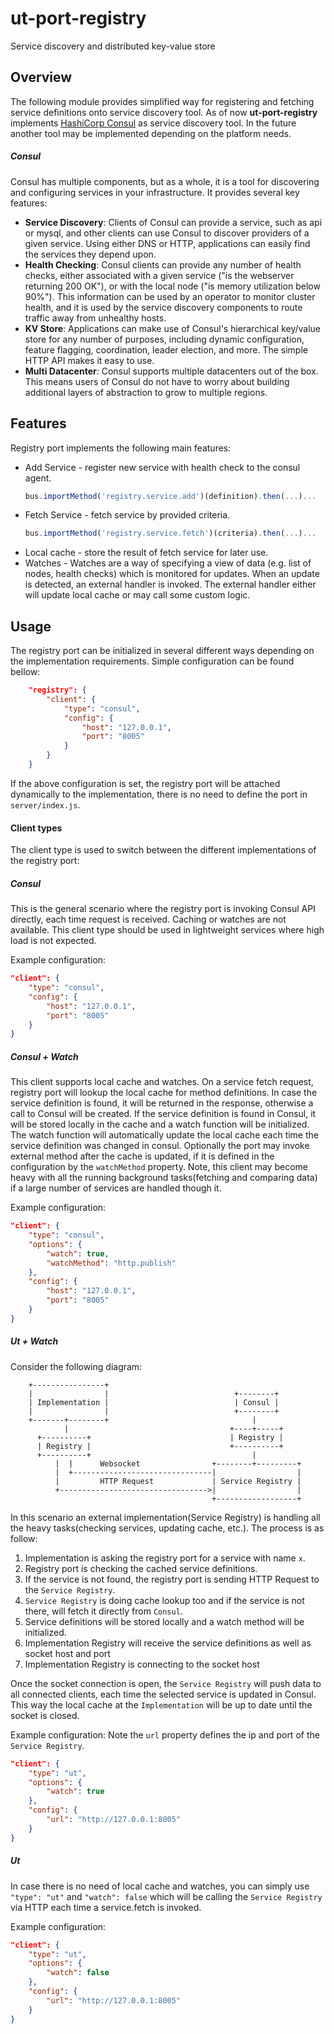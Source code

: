 # ut-port-registry

Service discovery and distributed key-value store

## Overview
The following module provides simplified way for registering and fetching service definitions onto service discovery tool. As of now **ut-port-registry** implements [HashiCorp Consul](https://www.consul.io/intro/index.html) as service discovery tool. In the future another tool may be implemented depending on the platform needs.

##### Consul

Consul has multiple components, but as a whole, it is a tool for discovering and configuring services in your infrastructure. It provides several key features:

* **Service Discovery**: Clients of Consul can provide a service, such as api or mysql, and other clients can use Consul to discover providers of a given service. Using either DNS or HTTP, applications can easily find the services they depend upon.
* **Health Checking**: Consul clients can provide any number of health checks, either associated with a given service ("is the webserver returning 200 OK"), or with the local node ("is memory utilization below 90%"). This information can be used by an operator to monitor cluster health, and it is used by the service discovery components to route traffic away from unhealthy hosts.
* **KV Store**: Applications can make use of Consul's hierarchical key/value store for any number of purposes, including dynamic configuration, feature flagging, coordination, leader election, and more. The simple HTTP API makes it easy to use.
* **Multi Datacenter**: Consul supports multiple datacenters out of the box. This means users of Consul do not have to worry about building additional layers of abstraction to grow to multiple regions.

## Features
Registry port implements the following main features:
* Add Service - register new service with health check to the consul agent.
    ```js
    bus.importMethod('registry.service.add')(definition).then(...)...
    ```
* Fetch Service - fetch service by provided criteria.
    ```js
    bus.importMethod('registry.service.fetch')(criteria).then(...)...
    ```
* Local cache - store the result of fetch service for later use.
* Watches - Watches are a way of specifying a view of data (e.g. list of nodes, health checks) which is monitored for updates. When an update is detected, an external handler is invoked. The external handler either will update local cache or may call some custom logic.

## Usage

The registry port can be initialized in several different ways depending on the implementation requirements. Simple configuration can be found bellow:

```json
    "registry": {
        "client": {
            "type": "consul",
            "config": {
                "host": "127.0.0.1",
                "port": "8005"
            }
        }
    }
```
If the above configuration is set, the registry port will be attached dynamically to the implementation, there is no need to define the port in `server/index.js`.

#### Client types
The client type is used to switch between the different implementations of the registry port:
##### Consul
This is the general scenario where the registry port is invoking Consul API directly, each time request is received.
Caching or watches are not available. This client type should be used in lightweight services where high load is not expected.

Example configuration:

```json
"client": {
    "type": "consul",
    "config": {
        "host": "127.0.0.1",
        "port": "8005"
    }
}
```

##### Consul + Watch
This client supports local cache and watches. On a service fetch request,
registry port will lookup the local cache for method definitions. In case the service definition is found, it will be returned in the response, otherwise a call to Consul will be created. If the service definition is found in Consul, it will be stored locally in the cache and a watch function will be initialized. The watch function will automatically update the local cache each time the service definition was changed in consul. Optionally the port may invoke external method after the cache is updated, if it is defined in the configuration by the ```watchMethod``` property.
Note, this client may become heavy with all the running background tasks(fetching and comparing data) if a large number of services are handled though it.

Example configuration:

```json
"client": {
    "type": "consul",
    "options": {
        "watch": true,
        "watchMethod": "http.publish"
    },
    "config": {
        "host": "127.0.0.1",
        "port": "8005"
    }
}
```
##### Ut + Watch
Consider the following diagram:

        +----------------+
        |                |                            +--------+
        | Implementation |                            | Consul |
        |                |                            +--------+
        +-------+--------+                                |
                |                                    +----+-----+
          +----------+                               | Registry |
          | Registry |                               +----------+
          +----------+                                    |
              |  |      Websocket                +--------+---------+
              |  +-------------------------------|                  |
              |         HTTP Request             | Service Registry |
              +--------------------------------->|                  |
                                                 +------------------+

In this scenario an external implementation(Service Registry) is handling all the heavy tasks(checking services, updating cache, etc.). The process is as follow:
1. Implementation is asking the registry port for a service with name `x`.
2. Registry port is checking the cached service definitions.
3. If the service is not found, the registry port is sending HTTP Request to the `Service Registry`.
4. `Service Registry` is doing cache lookup too and if the service is not there, will fetch it directly from `Consul`.
5. Service definitions will be stored locally and a watch method will be initialized.
6. Implementation Registry will receive the service definitions as well as socket host and port
7. Implementation Registry is connecting to the socket host

Once the socket connection is open, the `Service Registry` will push data to all connected clients, each time the selected service is updated in Consul. This way the local cache at the `Implementation` will be up to date until the socket is closed.

Example configuration:
Note the `url` property defines the ip and port of the `Service Registry`.

```json
"client": {
    "type": "ut",
    "options": {
        "watch": true
    },
    "config": {
        "url": "http://127.0.0.1:8005"
    }
}
```

##### Ut
In case there is no need of local cache and watches, you can simply use `"type": "ut"` and `"watch": false` which will be calling the `Service Registry` via HTTP each time a service.fetch is invoked.

Example configuration:

```json
"client": {
    "type": "ut",
    "options": {
        "watch": false
    },
    "config": {
        "url": "http://127.0.0.1:8005"
    }
}
```


